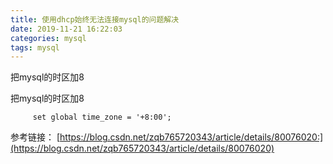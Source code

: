 ```yaml
---
title: 使用dhcp始终无法连接mysql的问题解决
date: 2019-11-21 16:22:03
categories: mysql
tags: mysql
---
```


把mysql的时区加8

<!--more-->

把mysql的时区加8

```
     set global time_zone = '+8:00';
```

参考链接：
[https://blog.csdn.net/zqb765720343/article/details/80076020:](https://blog.csdn.net/zqb765720343/article/details/80076020)